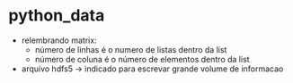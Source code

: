 # python_data

- relembrando matrix:
  - número de linhas é o numero de listas dentro da list
  - número de coluna é o número de elementos dentro da list
- arquivo hdfs5 -> indicado para escrevar grande volume de informacao